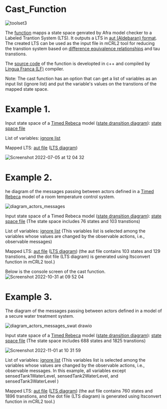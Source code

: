 # Cast_Function


![toolset3](https://user-images.githubusercontent.com/45528113/199219377-742ded4c-0063-4347-8961-4504f5b6f01e.jpg)




The <a href="https://github.com/fereidoun-moradi/cast_function/blob/main/castfunction_variables">function</a> mapps a state space genrated by Afra model checker to a Labeled Trantion System (LTS). 
It outputs a LTS in <a href="https://www.mcrl2.org/web/user_manual/language_reference/lts.html#language-aut-lts">aut (Aldebaran) format</a>. The created LTS can be used as the input file in mCRL2 tool for reducing the transtion system based on <a href="https://www.mcrl2.org/web/user_manual/tools/release/ltsconvert.html">difference equivalence relationships</a> and tau transtions.

The <a href="https://github.com/fereidoun-moradi/cast_function/blob/main/castfunction_variables.lf">source code</a> of the function is developted in c++ and compiled by  <a href="https://www.lf-lang.org/download">Lingua Franca (LF)</a> compiler. 

Note: The cast function has an option that can get a list of variables as an input list (ignore list) and put the variable's values on the transtions of the mapped state space. 

# Example 1.
Input state space of a <a href="https://github.com/fereidoun-moradi/Abstraction-tool/blob/main/RV-Example.rebeca">Timed Rebeca</a> model (<a href="https://github.com/fereidoun-moradi/cast_function/blob/main/RV_Example.png">state dransition diagram</a>): <a href="https://github.com/fereidoun-moradi/cast_function/blob/main/RV-Example.statespace">state space file</a>

List of variables:  <a href="https://github.com/fereidoun-moradi/cast_function/blob/main/variables_list">ignore list</a>

Mapped LTS: <a href="https://github.com/fereidoun-moradi/cast_function/blob/main/castfile.aut">aut file</a> (<a href="https://github.com/fereidoun-moradi/cast_function/blob/main/mapped_lts.pdf">LTS diagram</a>)

![Screenshot 2022-07-05 at 12 04 32](https://user-images.githubusercontent.com/45528113/177304089-46e46617-750b-4b88-a831-032044330d7b.png)

# Example 2.
he diagram of the messages passing between actors defined in a <a href="https://github.com/fereidoun-moradi/cast_function/blob/main/OneRoomTemp_mode.rebeca">Timed Rebeca</a>  model of a room temperature control system.

![diagram_actors_messages](https://user-images.githubusercontent.com/45528113/198962230-89231591-082f-4591-b449-b58471ea3488.jpg)

Input state space of a Timed Rebeca model (<a href="https://github.com/fereidoun-moradi/cast_function/blob/main/state_transition_diagram.png">state dransition diagram</a>): <a href="https://github.com/fereidoun-moradi/cast_function/blob/main/OneRoomTemp_mode.statespace">state space file</a> (The state space includes 76 states and 103 transtions)

List of variables:  <a href="https://github.com/fereidoun-moradi/cast_function/blob/main/variables_list_exp2">ignore list</a>
(This variables list is selected among the variables whose values are changed by the observable actions, i.e., observable messages)

Mapped LTS: <a href="https://github.com/fereidoun-moradi/cast_function/blob/main/castfile_exp2.aut">aut file</a> (<a href="https://github.com/fereidoun-moradi/cast_function/blob/main/state%20transition%20diagram%20exp2.png">LTS diagram</a>) (the aut file contains 103 states and 129 transtions, and the dot file (LTS diagram) is generated using ltsconvert function in mCRL2 tool.)



Below is the console screen of the cast function.
![Screenshot 2022-10-31 at 09 52 04](https://user-images.githubusercontent.com/45528113/198969112-9cd46046-db00-4273-afe9-8d337abae538.png)



# Example 3.
The diagram of the messages passing between actors defined in a model of a secure water treatment system.

![diagram_actors_messages_swat drawio](https://user-images.githubusercontent.com/45528113/199199300-2946742b-285a-46f4-b825-2d81adfcd6ee.png)


Input state space of a <a href="https://github.com/fereidoun-moradi/cast_function/blob/main/SWaT_Time_WithoutAttacks.rebeca">Timed Rebeca</a> model (<a href="https://github.com/fereidoun-moradi/cast_function/blob/main/SWaT_Time_WithoutAttacks.pdf">state dransition diagram</a>): <a href="https://github.com/fereidoun-moradi/cast_function/blob/main/SWaT_Time_WithoutAttacks.statespace">state space file</a> (The state space includes 688 states and 1825 transtions)

![Screenshot 2022-11-01 at 10 31 59](https://user-images.githubusercontent.com/45528113/199203830-1efc2b37-976d-4a3d-8807-baec7d2ff869.png)



List of variables:  <a href="https://github.com/fereidoun-moradi/cast_function/blob/main/variables_list_exp3.txt">ignore list</a>
(This variables list is selected among the variables whose values are changed by the observable actions, i.e., observable messages. In this example, all variables except sensedTank1WaterLevel, sensedTank2WaterLevel, and sensedTank3WaterLevel )

Mapped LTS: <a href="https://github.com/fereidoun-moradi/cast_function/blob/main/castfile_exp3.aut">aut file</a> (<a href="https://github.com/fereidoun-moradi/cast_function/blob/main/SWaT_Time_WithoutAttacks_casted_v2_dot.pdf">LTS diagram</a>) (the aut file contains 760 states and 1896 transtions, and the dot file (LTS diagram) is generated using ltsconvert function in mCRL2 tool.)

